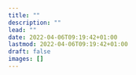```yaml
---
title: ""
description: ""
lead: ""
date: 2022-04-06T09:19:42+01:00
lastmod: 2022-04-06T09:19:42+01:00
draft: false
images: []
---
```

<br />
<br />
<br />
<br />
<br />
<br />
<br />
<br />
<br />
<br />